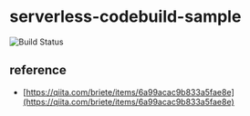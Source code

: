 # serverless-codebuild-sample

![Build Status](https://codebuild.ap-northeast-2.amazonaws.com/badges?uuid=eyJlbmNyeXB0ZWREYXRhIjoiVnErRlhHTmF3K1hnVWEyVU1EQ0xLSHB2QldnVTk0RkluUlkwVXVRUm1kNGNSYXJBRVRzNFJRMXZOSERyYmxJb3l3M2VuQUpCcDhvNGhqQjEyOVhUVlFFPSIsIml2UGFyYW1ldGVyU3BlYyI6IjBzWnB5aDdqc0N4cW5waDEiLCJtYXRlcmlhbFNldFNlcmlhbCI6MX0%3D&branch=master)

## reference
- [https://qiita.com/briete/items/6a99acac9b833a5fae8e](https://qiita.com/briete/items/6a99acac9b833a5fae8e)